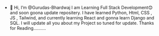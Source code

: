 - 👋 Hi, I’m @Gurudas-Bhardwaj
I am Learning Full Stack Development😊 and soon goona update repositery.
I have learned Python, Html, CSS , JS , Tailwind, and currently learning React and gonna learn Django and SQL.
I will update all you about my Project so tuned for update.
Thanks for Reading..........
